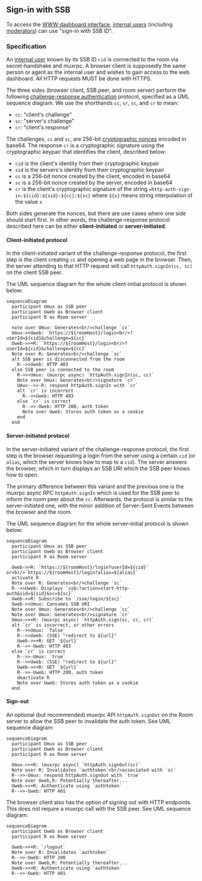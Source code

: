 ## Sign-in with SSB

To access the [WWW dashboard interface](Web%20Dashboard.md), [internal users](../Stakeholders/Internal%20user.md) (including [moderators](../Stakeholders/Moderator.md)) can use "sign-in with SSB ID".

### Specification

An [internal user](../Stakeholders/Internal%20user.md) known by its SSB ID `cid` is connected to the room via secret-handshake and muxrpc. A browser client is supposedly the same person or agent as the internal user and wishes to gain access to the web dashboard. All HTTP requests MUST be done with HTTPS.

The three sides (browser client, SSB peer, and room server) perform the following [challenge-response authentication](https://en.wikipedia.org/wiki/Challenge%E2%80%93response_authentication) protocol, specified as a UML sequence diagram. We use the shorthands `cc`, `sr`, `sc`, and `cr` to mean:

- `cc`: "client's challenge"
- `sc`: "server's challenge"
- `cr`: "client's response"

The challenges, `cc` and `sc`, are 256-bit [cryptographic nonces](https://en.wikipedia.org/wiki/Cryptographic_nonce) encoded in base64. The response `cr` is a cryptographic signature using the cryptographic keypair that identifies the client, described below:

- `cid` is the client's identity from their cryptographic keypair
- `sid` is the servers's identity from their cryptographic keypair
- `cc` is a 256-bit nonce created by the client, encoded in base64
- `sc` is a 256-bit nonce created by the server, encoded in base64
- `cr` is the client's cryptographic signature of the string `=http-auth-sign-in:${cid}:${sid}:${cc}:${sc}` where `${x}` means string interpolation of the value `x`

Both sides generate the nonces, but there are use cases where one side should start first. In other words, the challenge-response protocol described here can be either **client-initiated** or **server-initiated**.

#### Client-initiated protocol

In the client-initiated variant of the challenge-response protocol, the first step is the client creating `cc` and opening a web page in the browser. Then, the server attending to that HTTP request will call `httpAuth.signIn(cc, sc)` on the client SSB peer.

The UML sequence diagram for the whole client-initial protocol is shown below:

```mermaid
sequenceDiagram
  participant Umux as SSB peer
  participant Uweb as Browser client
  participant R as Room server

  note over Umux: Generates<br/>challenge `cc`
  Umux->>Uweb: `https://${roomHost}/login<br/>?userId=${cid}&challenge=${cc}`
  Uweb->>+R: `https://${roomHost}/login<br/>?userId=${cid}&challenge=${cc}`
  Note over R: Generates<br/>challenge `sc`
  alt SSB peer is disconnected from the room
    R-->>Uweb: HTTP 403
  else SSB peer is connected to the room
    R->>+Umux: (muxrpc async) `httpAuth.signIn(sc, cc)`
    Note over Umux: Generates<br/>signature `cr`
    Umux-->>-R: respond httpAuth.signIn with `cr`
    alt `cr` is incorrect
      R-->>Uweb: HTTP 403
    else `cr` is correct
      R-->>-Uweb: HTTP 200, auth token
      Note over Uweb: Stores auth token as a cookie
    end
  end
```

#### Server-initiated protocol

In the server-initiated variant of the challenge-response protocol, the first step is the browser requesting a login from the server using a certain `cid` (or `alias`, which the server knows how to map to a `cid`). The server answers the browser, which in turn displays an SSB URI which the SSB peer knows how to open.

The primary difference between this variant and the previous one is the muxrpc async RPC `httpAuth.signIn` which is used for the SSB peer to inform the room peer about the `cc`. Afterwards, the protocol is similar to the server-initiated one, with the minor addition of Server-Sent Events between the browser and the room.

The UML sequence diagram for the whole server-initial protocol is shown below:

```mermaid
sequenceDiagram
  participant Umux as SSB peer
  participant Uweb as Browser client
  participant R as Room server

  Uweb->>R: `https://${roomHost}/login?userId=${cid}` or<br/>`https://${roomHost}/login?alias=${alias}`
  activate R
  Note over R: Generates<br/>challenge `sc`
  R-->>Uweb: Displays `ssb:?action=start-http-auth&sid=${sid}&sc=${sc}`
  Uweb->>R: Subscribe to `/sse/login/${sc}`
  Uweb->>Umux: Consumes SSB URI
  Note over Umux: Generates<br/>challenge `cc`
  Note over Umux: Generates<br/>signature `cr`
  Umux->>+R: (muxrpc async) `httpAuth.sign(sc, cc, cr)`
  alt `cr` is incorrect, or other errors
    R-->>Umux: `false`
    R-->>Uweb: (SSE) "redirect to ${url}"
    Uweb->>+R: GET `${url}`
    R-->>-Uweb: HTTP 403
  else `cr` is correct
    R-->>-Umux: `true`
    R-->>Uweb: (SSE) "redirect to ${url}"
    Uweb->>+R: GET `${url}`
    R-->>-Uweb: HTTP 200, auth token
    deactivate R
    Note over Uweb: Stores auth token as a cookie
  end
```

#### Sign-out

An optional (but recommended) muxrpc API `httpAuth.signOut` on the Room server to allow the SSB peer to invalidate the auth token. See UML sequence diagram:

```mermaid
sequenceDiagram
  participant Umux as SSB peer
  participant Uweb as Browser client
  participant R as Room server

  Umux->>+R: (muxrpc async) `httpAuth.signOut(sc)`
  Note over R: Invalidates `authtoken`<br/>associated with `sc`
  R-->>-Umux: respond httpAuth.signOut with `true`
  Note over Uweb,R: Potentially thereafter...
  Uweb->>+R: Authenticate using `authtoken`
  R-->>-Uweb: HTTP 401
```

The browser client also has the option of signing out with HTTP endpoints. This does not require a muxrpc call with the SSB peer. See UML sequence diagram:

```mermaid
sequenceDiagram
  participant Uweb as Browser client
  participant R as Room server

  Uweb->>+R: `/logout`
  Note over R: Invalidates `authtoken`
  R-->>-Uweb: HTTP 200
  Note over Uweb,R: Potentially thereafter...
  Uweb->>+R: Authenticate using `authtoken`
  R-->>-Uweb: HTTP 401
```
